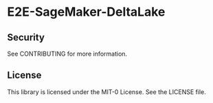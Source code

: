 # E2E-SageMaker-DeltaLake




## Security
See CONTRIBUTING for more information.

## License
This library is licensed under the MIT-0 License. See the LICENSE file.
